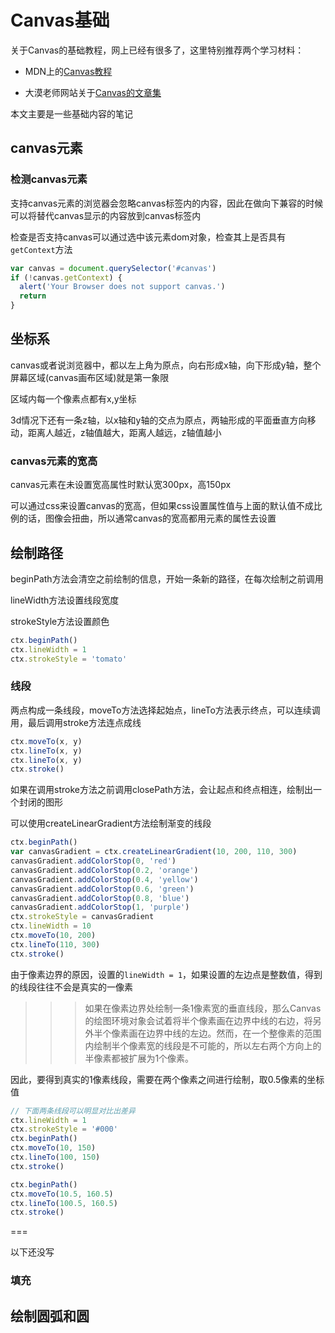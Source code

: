 # Canvas基础

关于Canvas的基础教程，网上已经有很多了，这里特别推荐两个学习材料：

- MDN上的[Canvas教程](https://developer.mozilla.org/zh-CN/docs/Web/API/Canvas_API/Tutorial)

- 大漠老师网站关于[Canvas的文章集](https://www.w3cplus.com/blog/tags/604.html)

本文主要是一些基础内容的笔记


## canvas元素

### 检测canvas元素

支持canvas元素的浏览器会忽略canvas标签内的内容，因此在做向下兼容的时候可以将替代canvas显示的内容放到canvas标签内

检查是否支持canvas可以通过选中该元素dom对象，检查其上是否具有`getContext`方法

```js
var canvas = document.querySelector('#canvas')
if (!canvas.getContext) {
  alert('Your Browser does not support canvas.')
  return
}
```


## 坐标系

canvas或者说浏览器中，都以左上角为原点，向右形成x轴，向下形成y轴，整个屏幕区域(canvas画布区域)就是第一象限

区域内每一个像素点都有x,y坐标

3d情况下还有一条z轴，以x轴和y轴的交点为原点，两轴形成的平面垂直方向移动，距离人越近，z轴值越大，距离人越远，z轴值越小


### canvas元素的宽高

canvas元素在未设置宽高属性时默认宽300px，高150px

可以通过css来设置canvas的宽高，但如果css设置属性值与上面的默认值不成比例的话，图像会扭曲，所以通常canvas的宽高都用元素的属性去设置


## 绘制路径

beginPath方法会清空之前绘制的信息，开始一条新的路径，在每次绘制之前调用

lineWidth方法设置线段宽度

strokeStyle方法设置颜色

```js
ctx.beginPath()
ctx.lineWidth = 1
ctx.strokeStyle = 'tomato'
```

### 线段

两点构成一条线段，moveTo方法选择起始点，lineTo方法表示终点，可以连续调用，最后调用stroke方法连点成线

```js
ctx.moveTo(x, y)
ctx.lineTo(x, y)
ctx.lineTo(x, y)
ctx.stroke()
```

如果在调用stroke方法之前调用closePath方法，会让起点和终点相连，绘制出一个封闭的图形

可以使用createLinearGradient方法绘制渐变的线段

```js
ctx.beginPath()
var canvasGradient = ctx.createLinearGradient(10, 200, 110, 300)
canvasGradient.addColorStop(0, 'red')
canvasGradient.addColorStop(0.2, 'orange')
canvasGradient.addColorStop(0.4, 'yellow')
canvasGradient.addColorStop(0.6, 'green')
canvasGradient.addColorStop(0.8, 'blue')
canvasGradient.addColorStop(1, 'purple')
ctx.strokeStyle = canvasGradient
ctx.lineWidth = 10
ctx.moveTo(10, 200)
ctx.lineTo(110, 300)
ctx.stroke()
```

由于像素边界的原因，设置的`lineWidth = 1`，如果设置的左边点是整数值，得到的线段往往不会是真实的一像素

>>>如果在像素边界处绘制一条1像素宽的垂直线段，那么Canvas的绘图环境对象会试着将半个像素画在边界中线的右边，将另外半个像素画在边界中线的左边。然而，在一个整像素的范围内绘制半个像素宽的线段是不可能的，所以左右两个方向上的半像素都被扩展为1个像素。

因此，要得到真实的1像素线段，需要在两个像素之间进行绘制，取0.5像素的坐标值

```js
// 下面两条线段可以明显对比出差异
ctx.lineWidth = 1
ctx.strokeStyle = '#000'
ctx.beginPath()
ctx.moveTo(10, 150)
ctx.lineTo(100, 150)
ctx.stroke()

ctx.beginPath()
ctx.moveTo(10.5, 160.5)
ctx.lineTo(100.5, 160.5)
ctx.stroke()
```

===

以下还没写

### 填充

## 绘制圆弧和圆